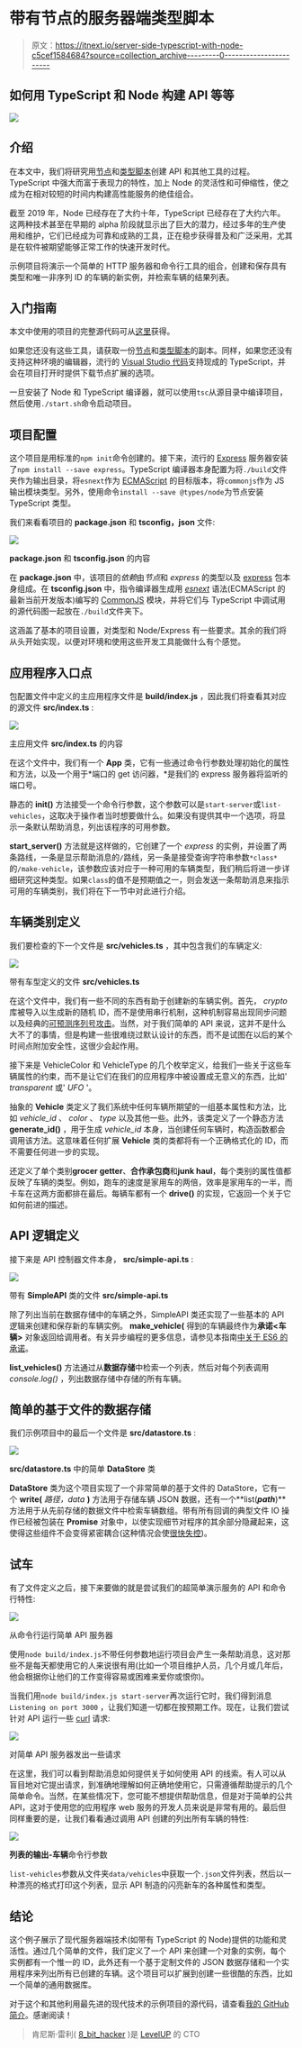 # 带有节点的服务器端类型脚本

> 原文：<https://itnext.io/server-side-typescript-with-node-c5cef1584684?source=collection_archive---------0----------------------->

## 如何用 TypeScript 和 Node 构建 API 等等

![](img/7bcab5bfcef0e91179811d7e6bdce7fe.png)

## 介绍

在本文中，我们将研究用[节点](https://nodejs.org/en/)和[类型脚本](https://www.typescriptlang.org)创建 API 和其他工具的过程。TypeScript 中强大而富于表现力的特性，加上 Node 的灵活性和可伸缩性，使之成为在相对较短的时间内构建高性能服务的绝佳组合。

截至 2019 年，Node 已经存在了大约十年，TypeScript 已经存在了大约六年。这两种技术甚至在早期的 alpha 阶段就显示出了巨大的潜力，经过多年的生产使用和维护，它们已经成为可靠和成熟的工具，正在稳步获得普及和广泛采用，尤其是在软件被期望能够正常工作的快速开发时代。

示例项目将演示一个简单的 HTTP 服务器和命令行工具的组合，创建和保存具有类型和唯一非序列 ID 的车辆的新实例，并检索车辆的结果列表。

## 入门指南

本文中使用的项目的完整源代码可从[这里](https://github.com/kenreilly/typescript-node-example)获得。

如果您还没有这些工具，请获取一份[节点](https://nodejs.org/en/)和[类型脚本](https://www.typescriptlang.org/#download-links)的副本。同样，如果您还没有支持这种环境的编辑器，流行的 [Visual Studio 代码](https://code.visualstudio.com)支持现成的 TypeScript，并会在项目打开时提供下载节点扩展的选项。

一旦安装了 Node 和 TypeScript 编译器，就可以使用`tsc`从源目录中编译项目，然后使用`./start.sh`命令启动项目。

## 项目配置

这个项目是用标准的`npm init`命令创建的。接下来，流行的 [Express](https://expressjs.com) 服务器安装了`npm install --save express`。TypeScript 编译器本身配置为将`./build`文件夹作为输出目录，将`esnext`作为 [ECMAScript](https://en.wikipedia.org/wiki/ECMAScript) 的目标版本，将`commonjs`作为 JS 输出模块类型。另外，使用命令`install --save @types/node`为节点安装 TypeScript 类型。

我们来看看项目的 **package.json** 和 **tsconfig，json** 文件:

![](img/31750215da390706c7903a098a845fba.png)

**package.json** 和 **tsconfig.json** 的内容

在 **package.json** 中，该项目的*依赖*由*节点*和 *express* 的类型以及 [express](https://expressjs.com) 包本身组成。在 **tsconfig.json** 中，指令编译器生成用 [*esnext*](https://medium.freecodecamp.org/es5-to-esnext-heres-every-feature-added-to-javascript-since-2015-d0c255e13c6e) 语法(ECMAScript 的最新当前开发版本)编写的 [CommonJS](https://en.wikipedia.org/wiki/CommonJS) 模块，并将它们与 TypeScript 中调试用的源代码图一起放在`./build`文件夹下。

这涵盖了基本的项目设置，对类型和 Node/Express 有一些要求。其余的我们将从头开始实现，以便对环境和使用这些开发工具能做什么有个感觉。

## 应用程序入口点

包配置文件中定义的主应用程序文件是 **build/index.js** ，因此我们将查看其对应的源文件 **src/index.ts** :

![](img/7e0099b4399f4ab38b25187897be6c68.png)

主应用文件 **src/index.ts** 的内容

在这个文件中，我们有一个 **App** 类，它有一些通过命令行参数处理初始化的属性和方法，以及一个用于*端口的 get 访问器，*是我们的 express 服务器将监听的端口号。

静态的 **init()** 方法接受一个命令行参数，这个参数可以是`start-server`或`list-vehicles`，这取决于操作者当时想要做什么。如果没有提供其中一个选项，将显示一条默认帮助消息，列出该程序的可用参数。

**start_server()** 方法就是这样做的，它创建了一个 *express* 的实例，并设置了两条路线，一条是显示帮助消息的`/`路线，另一条是接受查询字符串参数`*class*` 的`/make-vehicle`，该参数应该对应于一种可用的车辆类型，我们稍后将进一步详细研究这种类型。如果`class`的值不是预期值之一，则会发送一条帮助消息来指示可用的车辆类别，我们将在下一节中对此进行介绍。

## 车辆类别定义

我们要检查的下一个文件是 **src/vehicles.ts** ，其中包含我们的车辆定义:

![](img/8acbcf54d1f60aa331b868c1c929dc1c.png)

带有车型定义的文件 **src/vehicles.ts**

在这个文件中，我们有一些不同的东西有助于创建新的车辆实例。首先， *crypto* 库被导入以生成新的随机 ID，而不是使用串行机制，这种机制容易出现同步问题以及经典的[可预测序列号攻击](https://en.wikipedia.org/wiki/Predictable_serial_number_attack)。当然，对于我们简单的 API 来说，这并不是什么大不了的事情，但是构建一些很难绕过默认设计的东西，而不是试图在以后的某个时间点附加安全性，这很少会起作用。

接下来是 VehicleColor 和 VehicleType 的几个枚举定义，给我们一些关于这些车辆属性的约束，而不是让它们在我们的应用程序中被设置成无意义的东西，比如' *transparent* 或' *UFO* '。

抽象的 **Vehicle** 类定义了我们系统中任何车辆所期望的一组基本属性和方法，比如 *vehicle_id* 、 *color* 、 *type* 以及其他一些。此外，该类定义了一个静态方法 **generate_id()** ，用于生成 *vehicle_id* 本身，当创建任何车辆时，构造函数都会调用该方法。这意味着任何扩展 **Vehicle** 类的类都将有一个正确格式化的 ID，而不需要任何进一步的实现。

还定义了单个类别**grocer getter**、**合作承包商**和**junk haul**，每个类别的属性值都反映了车辆的类型。例如，跑车的速度是家用车的两倍，效率是家用车的一半，而卡车在这两方面都排在最后。每辆车都有一个 **drive()** 的实现，它返回一个关于它如何前进的描述。

## API 逻辑定义

接下来是 API 控制器文件本身， **src/simple-api.ts** :

![](img/005d37654c80163a7636acf71622f825.png)

带有 **SimpleAPI** 类的文件 **src/simple-api.ts**

除了列出当前在数据存储中的车辆之外，SimpleAPI 类还实现了一些基本的 API 逻辑来创建和保存新的车辆实例。 **make_vehicle(** 得到的车辆最终作为**承诺<车辆>** 对象返回给调用者。有关异步编程的更多信息，请参见本指南[中关于 ES6 的承诺](https://codeburst.io/a-simple-guide-to-es6-promises-d71bacd2e13a)。

**list_vehicles()** 方法通过从**数据存储**中检索一个列表，然后对每个列表调用 *console.log()* ，列出数据存储中存储的所有车辆。

## 简单的基于文件的数据存储

我们示例项目中的最后一个文件是 **src/datastore.ts** :

![](img/0c5a75ce336df537f9691c70ba7f653f.png)

**src/datastore.ts** 中的简单 **DataStore** 类

**DataStore** 类为这个项目实现了一个非常简单的基于文件的 DataStore，它有一个 **write(** *路径，data* **)** 方法用于存储车辆 JSON 数据，还有一个**list(***path***)**方法用于从先前存储的数据文件中检索车辆数组。带有所有回调的典型文件 IO 操作已经被包装在 **Promise** 对象中，以使实现细节对程序的其余部分隐藏起来，这使得这些组件不会变得紧密耦合(这种情况会使[很快失控](https://medium.com/me/stats/post/4c087d30a056))。

## 试车

有了文件定义之后，接下来要做的就是尝试我们的超简单演示服务的 API 和命令行特性:

![](img/5cd8c3691c972fe31b89dda9bc774967.png)

从命令行运行简单 API 服务器

使用`node build/index.js`不带任何参数地运行项目会产生一条帮助消息，这对那些不是每天都使用它的人来说很有用(比如一个项目维护人员，几个月或几年后，他会根据你让他们的工作变得容易或困难来爱你或恨你)。

当我们用`node build/index.js start-server`再次运行它时，我们得到消息`Listening on port 3000` ，让我们知道一切都在按预期工作。现在，让我们尝试针对 API 运行一些 [curl](https://curl.haxx.se) 请求:

![](img/713feb8a815162dfb36b7df469859056.png)

对简单 API 服务器发出一些请求

在这里，我们可以看到帮助消息如何提供关于如何使用 API 的线索。有人可以从盲目地对它提出请求，到准确地理解如何正确地使用它，只需遵循帮助提示的几个简单命令。当然，在某些情况下，您可能不想提供帮助信息，但是对于简单的公共 API，这对于使用您的应用程序 web 服务的开发人员来说是非常有用的。最后但同样重要的是，让我们看看通过调用 API 创建的列出所有车辆的特性:

![](img/3d36d1c21e951d29b34789d8f12f31cf.png)

**列表的输出-车辆**命令行参数

`list-vehicles`参数从文件夹`data/vehicles`中获取一个`.json`文件列表，然后以一种漂亮的格式打印这个列表，显示 API 制造的闪亮新车的各种属性和类型。

## 结论

这个例子展示了现代服务器端技术(如带有 TypeScript 的 Node)提供的功能和灵活性。通过几个简单的文件，我们定义了一个 API 来创建一个对象的实例，每个实例都有一个惟一的 ID，此外还有一个基于定制文件的 JSON 数据存储和一个实用程序来列出所有已创建的车辆。这个项目可以扩展到创建一些很酷的东西，比如一个简单的通用数据库。

对于这个和其他利用最先进的现代技术的示例项目的源代码，请查看[我的 GitHub 简介](https://github.com/kenreilly)。感谢阅读！

> 肯尼斯·雷利( [8_bit_hacker](https://twitter.com/8_bit_hacker) )是 [LevelUP](https://lvl-up.tech/) 的 CTO